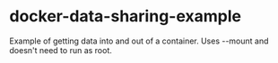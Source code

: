# docker-data-sharing-example
Example of getting data into and out of a container. Uses --mount and doesn't need to run as root.
